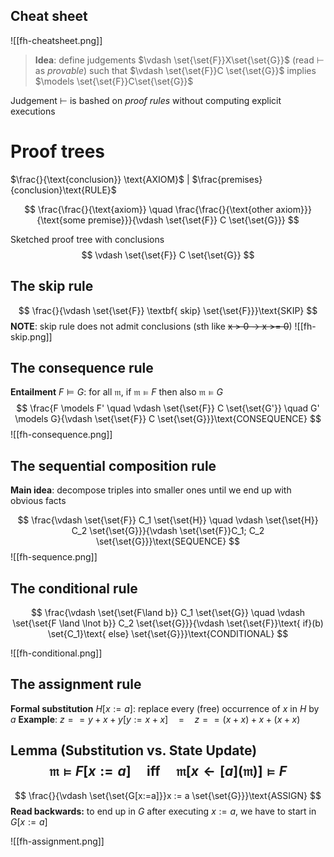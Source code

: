 ## Cheat sheet

![[fh-cheatsheet.png]]

> **Idea**: define judgements $\vdash \set{\set{F}}X\set{\set{G}}$ (read $\vdash$ as *provable*) such that
> $\vdash \set{\set{F}}C \set{\set{G}}$ implies $\models \set{\set{F}}C\set{\set{G}}$

Judgement $\vdash$ is bashed on *proof rules* without computing explicit executions

# Proof trees

$\frac{}{\text{conclusion}} \text{AXIOM}$  | $\frac{premises}{conclusion}\text{RULE}$

$$
\frac{\frac{}{\text{axiom}} \quad \frac{\frac{}{\text{other axiom}}}{\text{some premise}}}{\vdash \set{\set{F}} C \set{\set{G}}}
$$

Sketched proof tree with conclusions
$$
\vdash \set{\set{F}} C \set{\set{G}}
$$
## The skip rule

$$
\frac{}{\vdash \set{\set{F}} \textbf{ skip} \set{\set{F}}}\text{SKIP}
$$
**NOTE**: skip rule does not admit conclusions (sth like ~~x > 0 -> x >= 0~~)
![[fh-skip.png]]

## The consequence rule
**Entailment** $F \models G$: for all $\mathfrak{m}$, if $\mathfrak{m} \models F$ then also $\mathfrak{m} \models G$
$$
\frac{F \models F' \quad \vdash \set{\set{F}} C \set{\set{G'}} \quad G' \models G}{\vdash \set{\set{F}} C \set{\set{G}}}\text{CONSEQUENCE}
$$
![[fh-consequence.png]]

## The sequential composition rule
**Main idea**: decompose triples into smaller ones until we end up with obvious facts

$$
\frac{\vdash \set{\set{F}} C_1 \set{\set{H}} \quad \vdash \set{\set{H}} C_2 \set{\set{G}}}{\vdash \set{\set{F}}C_1; C_2 \set{\set{G}}}\text{SEQUENCE}
$$
![[fh-sequence.png]]

## The conditional rule

$$
\frac{\vdash \set{\set{F\land b}} C_1 \set{\set{G}} \quad \vdash \set{\set{F \land \lnot b}} C_2 \set{\set{G}}}{\vdash \set{\set{F}}\text{ if}(b) \set{C_1}\text{ else} \set{\set{G}}}\text{CONDITIONAL}
$$

![[fh-conditional.png]]

## The assignment rule

**Formal substitution** $H[x:=a]$: replace every (free) occurrence of $x$ in $H$ by $a$
**Example**: $z==y+x+y[y:=x+x] \quad = \quad z==(x+x)+x+(x+x)$

**Lemma (Substitution vs. State Update)**
$$ 
\mathfrak{m} \models F[x:=a] \quad \text{iff} \quad \mathfrak{m}[x \leftarrow [a](\mathfrak{m})] \models F
$$
---
$$
\frac{}{\vdash \set{\set{G[x:=a]}}x := a \set{\set{G}}}\text{ASSIGN}
$$
**Read backwards:** to end up in $G$ after executing $x:=a$, we have to start in $G[x:=a]$

![[fh-assignment.png]]
